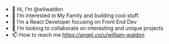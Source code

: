 - 👋 Hi, I’m @wilwaldon
- 👀 I’m interested in My Family and building cool stuff.
- 🌱 I’m a React Developer focusing on Front End Dev
- 💞️ I’m looking to collaborate on interesting and unique projects
- 📫 How to reach me https://angel.co/u/william-waldon

<!---
wilwaldon/wilwaldon is a ✨ special ✨ repository because its `README.md` (this file) appears on your GitHub profile.
You can click the Preview link to take a look at your changes.
--->
